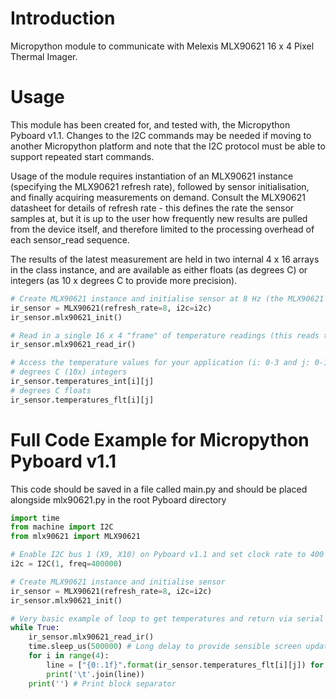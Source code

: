 # Introduction
Micropython module to communicate with Melexis MLX90621 16 x 4 Pixel Thermal Imager.
# Usage
This module has been created for, and tested with, the Micropython Pyboard v1.1. Changes to the I2C commands may be needed if moving to another Micropython platform and note that the I2C protocol must be able to support repeated start commands.

Usage of the module requires instantiation of an MLX90621 instance (specifying the MLX90621 refresh rate), followed by sensor initialisation, and finally acquiring measurements on demand. Consult the MLX90621 datasheet for details of refresh rate - this defines the rate the sensor samples at, but it is up to the user how frequently new results are pulled from the device itself, and therefore limited to the processing overhead of each sensor_read sequence.

The results of the latest measurement are held in two internal 4 x 16 arrays in the class instance, and are available as either floats (as degrees C) or integers (as 10 x degrees C to provide more precision).

```python
# Create MLX90621 instance and initialise sensor at 8 Hz (the MLX90621 is now sampling at 8 Hz)
ir_sensor = MLX90621(refresh_rate=8, i2c=i2c)
ir_sensor.mlx90621_init()

# Read in a single 16 x 4 "frame" of temperature readings (this reads temperatures into python arrays)
ir_sensor.mlx90621_read_ir()

# Access the temperature values for your application (i: 0-3 and j: 0-16)
# degrees C (10x) integers
ir_sensor.temperatures_int[i][j]
# degrees C floats
ir_sensor.temperatures_flt[i][j]
```

# Full Code Example for Micropython Pyboard v1.1
This code should be saved in a file called main.py and should be placed alongside mlx90621.py in the root Pyboard directory
```python
import time
from machine import I2C
from mlx90621 import MLX90621

# Enable I2C bus 1 (X9, X10) on Pyboard v1.1 and set clock rate to 400 kHz
i2c = I2C(1, freq=400000)

# Create MLX90621 instance and initialise sensor
ir_sensor = MLX90621(refresh_rate=8, i2c=i2c)
ir_sensor.mlx90621_init()

# Very basic example of loop to get temperatures and return via serial to terminal
while True:
    ir_sensor.mlx90621_read_ir()
    time.sleep_us(500000) # Long delay to provide sensible screen update
    for i in range(4):
        line = ["{0:.1f}".format(ir_sensor.temperatures_flt[i][j]) for j in range(16)]
        print('\t'.join(line))
    print('') # Print block separator
```
